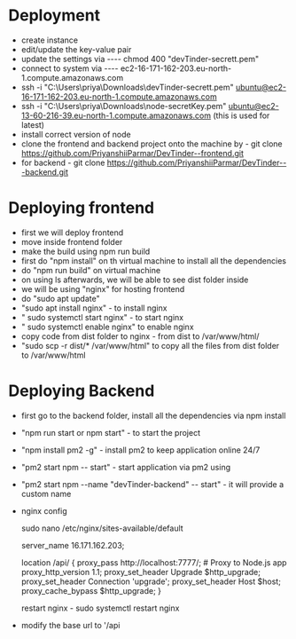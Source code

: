 # Deployment
- create instance
- edit/update the key-value pair
- update the settings via ---- chmod 400 "devTinder-secrett.pem"
- connect to system via ---- ec2-16-171-162-203.eu-north-1.compute.amazonaws.com
- ssh -i "C:\Users\priya\Downloads\devTinder-secrett.pem" ubuntu@ec2-16-171-162-203.eu-north-1.compute.amazonaws.com
- ssh -i "C:\Users\priya\Downloads\node-secretKey.pem" ubuntu@ec2-13-60-216-39.eu-north-1.compute.amazonaws.com (this is used for latest)
- install correct version of node 
- clone the frontend and backend project onto the machine by - git clone https://github.com/PriyanshiiParmar/DevTinder--frontend.git
- for backend - git clone https://github.com/PriyanshiiParmar/DevTinder---backend.git


# Deploying frontend
- first we will deploy frontend
- move inside frontend folder
- make the build using npm run build
- first do "npm install" on th virtual machine to install all the dependencies
- do "npm run build" on virtual machine 
- on using ls afterwards, we will be able to see dist folder inside
- we will be using "nginx" for hosting frontend 
- do "sudo apt update"
- "sudo apt install nginx" - to install nginx
- " sudo systemctl start nginx" - to start nginx 
- " sudo systemctl enable nginx" to enable nginx
- copy code from dist folder to nginx - from dist to /var/www/html/
- "sudo scp -r dist/* /var/www/html" to copy all the files from dist folder to /var/www/html


# Deploying Backend
- first go to the backend folder, install all the dependencies via npm install
- "npm run start or npm start" - to start the project 
- "npm install pm2 -g" - install pm2 to keep application online 24/7
- "pm2 start npm -- start" - start application via pm2 using 
- "pm2 start npm --name "devTinder-backend" -- start"  - it will provide a custom name 

- nginx config

    sudo nano /etc/nginx/sites-available/default

     server_name 16.171.162.203;

     location /api/ {
        proxy_pass http://localhost:7777/;   # Proxy to Node.js app
        proxy_http_version 1.1;
        proxy_set_header Upgrade $http_upgrade;
        proxy_set_header Connection 'upgrade';
        proxy_set_header Host $host;
        proxy_cache_bypass $http_upgrade;
    }

    restart nginx - sudo systemctl restart nginx

- modify the base url to '/api